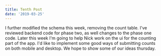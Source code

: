 ```yaml
---
title: Tenth Post
date: '2019-03-25'
---
```


I further modified the schema this week, removing the count table. I've reviewed backend code for phase two, as well changes to the phase one code. Later this week I'm going to help Nick work on the ui for the counting part of the app. I'd like to implement some good ways of submitting counts on both mobile and desktop. We hope to show some of our ideas thursday.